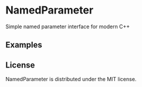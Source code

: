 # NamedParameter
Simple named parameter interface for modern C++

## Examples

## License
NamedParameter is distributed under the MIT license.
